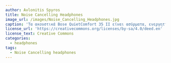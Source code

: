 ```yaml
---
author: Avlonitis Spyros
title: Noise Cancelling Headphones
image_url: /images/Noise_Cancelling_Headphones.jpg
caption: 'Τα ακουστικά Bose QuietComfort 35 II είναι ασύρματα, ενεργητικής απορρόφησης θορύβου με αναγνώριση και προσαρμογή περιβάλλοντος με ενσωμάτωση Google Assistant and Amazon Alexa.'
license_url: 'https://creativecommons.org/licenses/by-sa/4.0/deed.en'
license_text: Creative Commons
categories:
  - headphones
tags:
  - Noise Cancelling headphones
---
```


